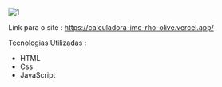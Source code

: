 ![1](https://github.com/pedrobuca/Calculadora-IMC/assets/99969470/884a57ab-bdc8-4cdb-a777-2079c1338115)





Link para o site : https://calculadora-imc-rho-olive.vercel.app/


Tecnologias Utilizadas :
 - HTML
 - Css
 - JavaScript
